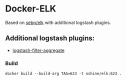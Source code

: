 # Docker-ELK

Based on [sebp/elk](https://hub.docker.com/r/sebp/elk/) with additional logstash plugins.

## Additional logstash plugins:
* [logstash-filter-aggregate](https://github.com/logstash-plugins/logstash-filter-aggregate)

### Build
```
docker build --build-arg TAG=623 -t nshine/elk:623 .
```

